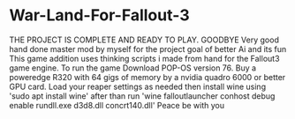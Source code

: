 # War-Land-For-Fallout-3
THE PROJECT IS COMPLETE AND READY TO PLAY. GOODBYE
Very good hand done master mod by myself for the project goal of better Ai and its fun
This game addition uses thinking scripts i made from hand for the Fallout3 game engine.
To run the game Download POP-OS version 76. Buy a poweredge R320 with 64 gigs of memory
by a nvidia quadro 6000 or better GPU card. Load your reaper settings as needed then 
install wine using 'sudo apt install wine'
after than run 'wine falloutlauncher conhost debug enable rundll.exe d3d8.dll concrt140.dll'
Peace be with you

